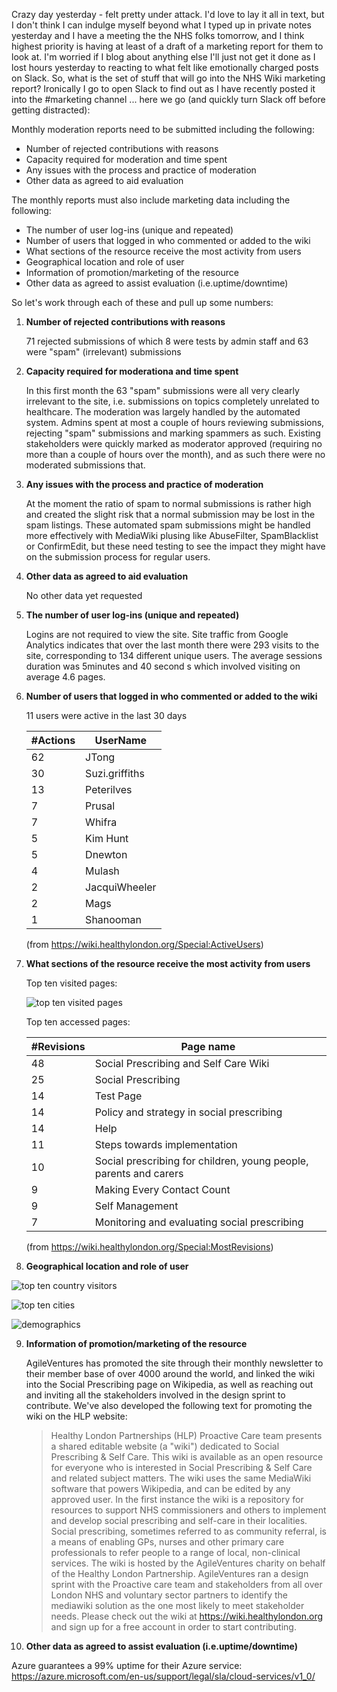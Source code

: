 Crazy day yesterday - felt pretty under attack.  I'd love to lay it all in text, but I don't think I can indulge myself beyond what I typed up in private notes yesterday and I have a meeting the the NHS folks tomorrow, and I think highest priority is having at least of a draft of a marketing report for them to look at.  I'm worried if I blog about anything else I'll just not get it done as I lost hours yesterday to reacting to what felt like emotionally charged posts on Slack.  So, what is the set of stuff that will go into the NHS Wiki marketing report?  Ironically I go to open Slack to find out as I have recently posted it into the #marketing channel ... here we go (and quickly turn Slack off before getting distracted):

Monthly moderation reports need to be submitted including the following:

* Number of rejected contributions with reasons
* Capacity required for moderation and time spent
* Any issues with the process and practice of moderation
* Other data as agreed to aid evaluation

The monthly reports must also include marketing data including the following:

* The number of user log-ins (unique and repeated)
* Number of users that logged in who commented or added to the wiki
* What sections of the resource receive the most activity from users
* Geographical location and role of user
* Information of promotion/marketing of the resource
* Other data as agreed to assist evaluation (i.e.uptime/downtime)

So let's work through each of these and pull up some numbers:

1. **Number of rejected contributions with reasons**

   71 rejected submissions of which 8 were tests by admin staff and 63 were "spam" (irrelevant) submissions 

2. **Capacity required for moderationa and time spent**

   In this first month the 63 "spam" submissions were all very clearly irrelevant to the site, i.e. submissions on topics completely unrelated to healthcare.  The moderation was largely handled by the automated system.  Admins spent at most a couple of hours reviewing submissions, rejecting "spam" submissions and marking spammers as such.  Existing stakeholders were quickly marked as moderator approved (requiring no more than a couple of hours over the month), and as such there were no moderated submissions that.

3. **Any issues with the process and practice of moderation**

   At the moment the ratio of spam to normal submissions is rather high and created the slight risk that a normal submission may be lost in the spam listings.  These automated spam submissions might be handled more effectively with MediaWiki plusing like AbuseFilter, SpamBlacklist or ConfirmEdit, but these need testing to see the impact they might have on the submission process for regular users.

4. **Other data as agreed to aid evaluation**

   No other data yet requested

5. **The number of user log-ins (unique and repeated)**

   Logins are not required to view the site.   Site traffic from Google Analytics indicates that over the last month there were 293 visits to the site, corresponding to 134 different unique users.  The average sessions duration was 5minutes and 40 second s which involved visiting on average 4.6 pages. 

6. **Number of users that logged in who commented or added to the wiki**

   11 users were active in the last 30 days

    | #Actions   | UserName       |
    | ---------- | -------------- |
    | 62         | JTong          |
    | 30         | Suzi.griffiths |
    | 13         | Peterilves     |
    | 7          | Prusal         |
    | 7          | Whifra         |
    | 5          | Kim Hunt       |
    | 5          | Dnewton        |
    | 4          | Mulash         |
    | 2          | JacquiWheeler  |
    | 2          | Mags           |
    | 1          | Shanooman      |
    
    (from https://wiki.healthylondon.org/Special:ActiveUsers)

7. **What sections of the resource receive the most activity from users**

    Top ten visited pages:

    ![top ten visited pages](https://www.dropbox.com/s/xy8ca86qjt9iq6i/Screenshot%202017-06-08%2018.17.25.png?dl=1)

    Top ten accessed pages:
    
    | #Revisions | Page name                                                         |
    | ---------- | --------------                                                    |
    | 48         | Social Prescribing and Self Care Wiki                             |
    | 25         | Social Prescribing                                                |
    | 14         | Test Page                                                         |
    | 14         | Policy and strategy in social prescribing                         |
    | 14         | Help                                                              |
    | 11         | Steps towards implementation                                      |
    | 10         | Social prescribing for children, young people, parents and carers |
    | 9          | Making Every Contact Count                                        |
    | 9          | Self Management                                                   |
    | 7          | Monitoring and evaluating social prescribing                      |

   (from https://wiki.healthylondon.org/Special:MostRevisions)

8. **Geographical location and role of user**

  ![top ten country visitors](https://www.dropbox.com/s/y45nxt2d7p6dcp0/Screenshot%202017-06-08%2010.16.06.png?dl=1)

  ![top ten cities](https://www.dropbox.com/s/37u5brazchus1jt/Screenshot%202017-06-08%2010.16.38.png?dl=1)
  
  ![demographics](https://www.dropbox.com/s/y54sw2w7dvyhz1i/Screenshot%202017-06-08%2018.13.52.png?dl=1)

9. **Information of promotion/marketing of the resource**

   AgileVentures has promoted the site through their monthly newsletter to their member base of over 4000 around the world, and linked the wiki into the Social Prescribing page on Wikipedia, as well as reaching out and inviting all the stakeholders involved in the design sprint to contribute.  We've also developed the following text for promoting the wiki on the HLP website:

   > Healthy London Partnerships (HLP) Proactive Care team presents a shared editable website (a "wiki") dedicated to Social Prescribing & Self Care. This wiki is available as an open resource for everyone who is interested in Social Prescribing & Self Care and related subject matters.  The wiki uses the same MediaWiki software that powers Wikipedia, and can be edited by any approved user. In the first instance the wiki is a repository for resources to support NHS commissioners and others to implement and develop social prescribing and self-care in their localities. Social prescribing, sometimes referred to as community referral, is a means of enabling GPs, nurses and other primary care professionals to refer people to a range of local, non-clinical services.  The wiki is hosted by the AgileVentures charity on behalf of the Healthy London Partnership.  AgileVentures ran a design sprint with the Proactive care team and stakeholders from all over London NHS and voluntary sector partners to identify the mediawiki solution as the one most likely to meet stakeholder needs.  Please check out the wiki at https://wiki.healthylondon.org and sign up for a free account in order to start contributing.


10. **Other data as agreed to assist evaluation (i.e.uptime/downtime)**

   Azure guarantees a 99% uptime for their Azure service: https://azure.microsoft.com/en-us/support/legal/sla/cloud-services/v1_0/
